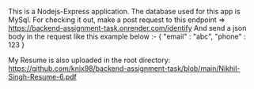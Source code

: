 This is a Nodejs-Express application.
The database used for this app is MySql.
For checking it out, make a post request to this endpoint => https://backend-assignment-task.onrender.com/identify
And send a json body in the request like this example below :-
{
    "email" : "abc", 
    "phone" : 123
}

My Resume is also uploaded in the root directory: https://github.com/knix98/backend-assignment-task/blob/main/Nikhil-Singh-Resume-6.pdf
